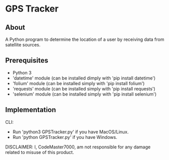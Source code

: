 # GPS Tracker

## About

A Python program to determine the location of a user by receiving data from satellite sources.

## Prerequisites

- Python 3
- 'datetime' module (can be installed dimply with 'pip install datetime')
- 'folium' module (can be installed simply with 'pip install folium')
- 'requests' module (can be installed simply with 'pip install requests')
- 'selenium' module (can be installed simply with 'pip install selenium')

## Implementation

CLI:

- Run 'python3 GPSTracker.py' if you have MacOS/Linux.
- Run 'python GPSTracker.py' if you have Windows.

DISCLAIMER: I, CodeMaster7000, am not responsible for any damage related to misuse of this product.
